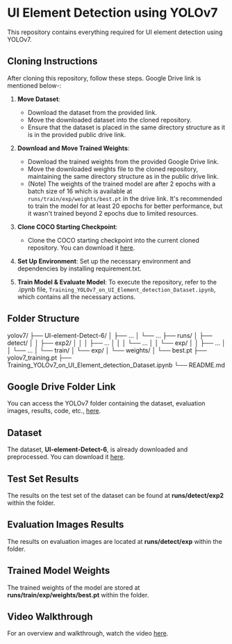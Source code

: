 # UI Element Detection using YOLOv7

This repository contains everything required for UI element detection using YOLOv7.

## Cloning Instructions

After cloning this repository, follow these steps. Google Drive link is mentioned below-:

1. **Move Dataset**: 
   - Download the dataset from the provided link.
   - Move the downloaded dataset into the cloned repository.
   - Ensure that the dataset is placed in the same directory structure as it is in the provided public drive link.

2. **Download and Move Trained Weights**:
   - Download the trained weights from the provided Google Drive link.
   - Move the downloaded weights file to the cloned repository, maintaining the same directory structure as in the public drive link.
   - (Note) The weights of the trained model are after 2 epochs with a batch size of 16 which is available at `runs/train/exp/weights/best.pt` in the drive link. It's recommended to train the model for at least 20 epochs for better performance, but it wasn't trained beyond 2 epochs due to limited resources.

3. **Clone COCO Starting Checkpoint**:
   - Clone the COCO starting checkpoint into the current cloned repository. You can download it [here](https://github.com/WongKinYiu/yolov7/releases/download/v0.1/yolov7_training.pt).

4. **Set Up Environment**: Set up the necessary environment and dependencies by installing requirement.txt.

5. **Train Model & Evaluate Model**: To execute the repository, refer to the .ipynb file, `Training_YOLOv7_on_UI_Element_detection_Dataset.ipynb`, which contains all the necessary actions.

## Folder Structure

yolov7/
├── UI-element-Detect-6/
│   ├── ...
│   └── ...
├── runs/
│   ├── detect/
│   │   ├── exp2/
│   │   │   ├── ...
│   │   │   └── ...
│   │   └── exp/
│   │       ├── ...
│   │       └── ...
│   └── train/
│       └── exp/
│           └── weights/
│               └── best.pt
├── yolov7_training.pt
├── Training_YOLOv7_on_UI_Element_detection_Dataset.ipynb
└── README.md



## Google Drive Folder Link

You can access the YOLOv7 folder containing the dataset, evaluation images, results, code, etc., [here](https://drive.google.com/drive/folders/10giALgHW5ut8JMJj2nFHS7x_dyiORZQQ?usp=sharing).
## Dataset

The dataset, **UI-element-Detect-6**, is already downloaded and preprocessed. You can download it [here](https://universe.roboflow.com/uied/ui-element-detect/dataset/6#).

## Test Set Results

The results on the test set of the dataset can be found at **runs/detect/exp2** within the folder.

## Evaluation Images Results

The results on evaluation images are located at **runs/detect/exp** within the folder.

## Trained Model Weights

The trained weights of the model are stored at **runs/train/exp/weights/best.pt** within the folder.

## Video Walkthrough

For an overview and walkthrough, watch the video [here](https://drive.google.com/file/d/1KVXE3TM1fPOUze0YBhTB7XIHOSySholn/view?usp=sharing).
